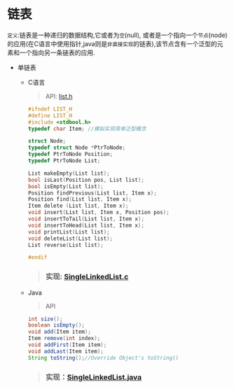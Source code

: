 链表
===========
`定义`:链表是一种递归的数据结构,它或者为`空`(null), 或者是一个指向一个`节点`(node)的应用(在C语言中使用指针,java则是`非直接实现`的链表),该节点含有一个泛型的元素和一个指向另一条链表的应用.

- 单链表
    * C语言
        > API: [list.h](../c/list/list.h)
        ```C
        #ifndef LIST_H
        #define LIST_H
        #include <stdbool.h>
        typedef char Item; //模拟实现简单泛型概念

        struct Node;
        typedef struct Node *PtrToNode;
        typedef PtrToNode Position;
        typedef PtrToNode List;

        List makeEmpty(List list);
        bool isLast(Position pos, List list);
        bool isEmpty(List list);
        Position findPrevious(List list, Item x);
        Position find(List list, Item x);
        Item delete (List list, Item x);
        void insert(List list, Item x, Position pos);
        void insertToTail(List list, Item x);
        void insertToHead(List list, Item x);
        void printList(List list);
        void deleteList(List list);
        List reverse(List list);

        #endif
        ```
        > ### 实现: [SingleLinkedList.c](../c/list/SingleLinkedList.c)

    * Java
        > API
        ```Java
        int size();
        boolean isEmpty();
        void add(Item item);
        Item remove(int index);
        void addFirst(Item item);
        void addLast(Item item);
        String toString();//Override Object's toString()
        ```
        > ### 实现：[SingleLinkedList.java](../java/src/solutions/fundamentals/SingleLinkedList.java)